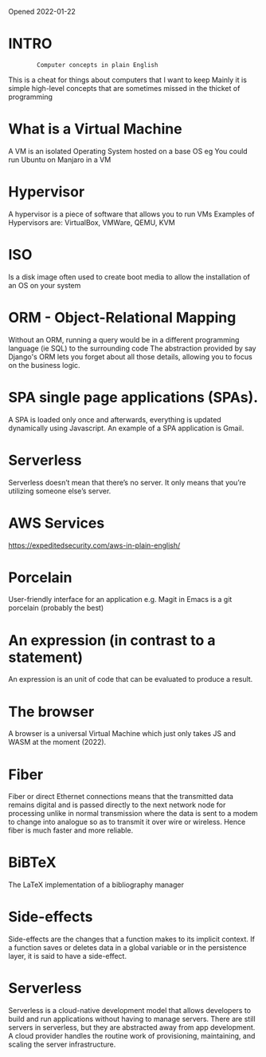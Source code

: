 Opened 2022-01-22

# INTRO
            
            Computer concepts in plain English

This is a cheat for things about computers that I want to keep
Mainly it is simple high-level concepts that are sometimes missed in the thicket of programming

# What is a Virtual Machine
A VM is an isolated Operating System hosted on a base OS
eg You could run Ubuntu on Manjaro in a VM


# Hypervisor
A hypervisor is a piece of software that allows you to run VMs
Examples of Hypervisors are: VirtualBox, VMWare, QEMU, KVM 

# ISO
Is a disk image often used to create boot media to allow the installation of an OS on your system


# ORM - Object-Relational Mapping
Without an ORM, running a query would be in a different programming language (ie SQL) to the surrounding code
The abstraction provided by say Django's ORM lets you forget about all those details, allowing you to focus on the business logic.

# SPA single page applications (SPAs). 
A SPA is loaded only once and afterwards, everything is updated dynamically using Javascript. An example of a SPA application is Gmail.

# Serverless
Serverless doesn’t mean that there’s no server. It only means that you’re utilizing someone else’s server.

# AWS Services
https://expeditedsecurity.com/aws-in-plain-english/

# Porcelain
User-friendly interface for an application e.g. Magit in Emacs is a git porcelain (probably the best)

# An expression (in contrast to a statement)
An expression is an unit of code that can be evaluated to produce a result.

# The browser
A browser is a universal Virtual Machine which just only takes JS and WASM at the moment (2022).

# Fiber
Fiber or direct Ethernet connections means that the transmitted data remains digital and is passed directly to the next network node for processing
unlike in normal transmission where the data is sent to a modem to change into analogue so as to transmit it over wire or wireless. Hence fiber is
much faster and more reliable.

# BiBTeX
The LaTeX implementation of a bibliography manager 

# Side-effects
Side-effects are the changes that a function makes to its implicit context. If a function saves or deletes data in a global variable or in the persistence layer, it is said to have a side-effect.

# Serverless
Serverless is a cloud-native development model that allows developers to build and run applications without having to manage servers. There are still servers in serverless, but they are abstracted away from app development. A cloud provider handles the routine work of provisioning, maintaining, and scaling the server infrastructure.
